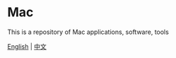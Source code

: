 # Mac

This is a repository of Mac applications, software, tools

[English](Mac.md) | [中文](Mac-zh.md)
